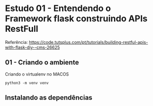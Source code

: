 # Estudo 01 - Entendendo o Framework flask construindo APIs RestFull

Referência: https://code.tutsplus.com/pt/tutorials/building-restful-apis-with-flask-diy--cms-26625

## 01 - Criando o ambiente

Criando o virtualenv no MACOS

```
python3 -m venv venv
```

## Instalando as dependências

